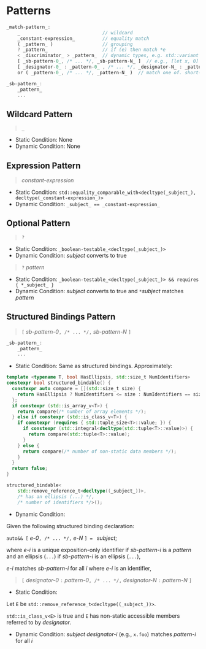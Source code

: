# Patterns

```rust
_match-pattern_:
    _                              // wildcard
    _constant-expression_          // equality match
    ( _pattern_ )                  // grouping
    ? _pattern_                    // if (e) then match *e
    < _discriminator_ > _pattern_  // dynamic types, e.g. std::variant / polymorphic types
    [ _sb-pattern-0_, /* ... */, _sb-pattern-N_ ]  // e.g., [let x, 0]
    [ _designator-0_ : _pattern-0_ , /* ... */, _designator-N_ : _pattern-N_ ]  // e.g., [.foo: let x, .bar: 0]
    or ( _pattern-0_, /* ... */, _pattern-N_ )  // match one of. short-circuting.

_sb-pattern_:
    _pattern_
    ...
```

## Wildcard Pattern

> `_`

- Static Condition: None
- Dynamic Condition: None

## Expression Pattern

> _constant-expression_

- Static Condition: `std::equality_comparable_with<decltype(_subject_), decltype(_constant-expression_)>`
- Dynamic Condition: `_subject_ == _constant-expression_`

## Optional Pattern

> `?`

- Static Condition: `_boolean-testable_<decltype(_subject_)>`
- Dynamic Condition: _subject_ converts to true

> `?` _pattern_

- Static Condition: `_boolean-testable_<decltype(_subject_)> && requires { *_subject_ }`
- Dynamic Condition: _subject_ converts to true and `*`_subject_ matches _pattern_

## Structured Bindings Pattern

> `[` _sb-pattern-0_`, /* ... */,` _sb-pattern-N_ `]`

```rust
_sb-pattern_:
    _pattern_
    ...
```

- Static Condition: Same as structured bindings. Approximately:

```cpp
template <typename T, bool HasEllipsis, std::size_t NumIdentifiers>
constexpr bool structured_bindable() {
  constexpr auto compare = [](std::size_t size) {
    return HasEllipsis ? NumIdentifiers <= size : NumIdentifiers == size;
  };
  if constexpr (std::is_array_v<T>) {
    return compare(/* number of array elements */);
  } else if constexpr (std::is_class_v<T>) {
    if constexpr (requires { std::tuple_size<T>::value; }) {
      if constexpr (std::integral<decltype(std::tuple<T>::value)>) {
        return compare(std::tuple<T>::value);
      }
    } else {
      return compare(/* number of non-static data members */);
    }
  }
  return false;
}
```

```cpp
structured_bindable<
    std::remove_reference_t<decltype((_subject_))>,
    /* has an ellipsis (...) */,
    /* number of identifiers */>();
```

- Dynamic Condition:

Given the following structured binding declaration:

`auto&& [` _e-0_`, /* ... */,` _e-N_ `] = ` _subject_;

where _e-i_ is a unique exposition-only identifier if _sb-pattern-i_ is a _pattern_
and an ellipsis (`...`) if _sb-pattern-i_ is an ellipsis (`...`),

_e-i_ matches _sb-pattern-i_ for all _i_ where _e-i_ is an identifier,

> `[` _designator-0_ `:` _pattern-0_`, /* ... */,` _designator-N_ `:` _pattern-N_ `]`

- Static Condition:

Let `E` be `std::remove_reference_t<decltype((_subject_))>`.

`std::is_class_v<E>` is true and `E` has non-static accessible members referred to by _designator_.

- Dynamic Condition: _subject_ _designator-i_ (e.g., `x.foo`) matches _pattern-i_ for all _i_
